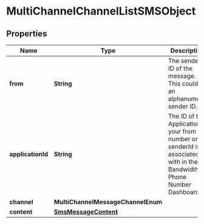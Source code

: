 

# MultiChannelChannelListSMSObject


## Properties

| Name | Type | Description | Notes |
|------------ | ------------- | ------------- | -------------|
|**from** | **String** | The sender ID of the message. This could be an alphanumeric sender ID. |  |
|**applicationId** | **String** | The ID of the Application your from number or senderId is associated with in the Bandwidth Phone Number Dashboard. |  |
|**channel** | **MultiChannelMessageChannelEnum** |  |  |
|**content** | [**SmsMessageContent**](SmsMessageContent.md) |  |  |




